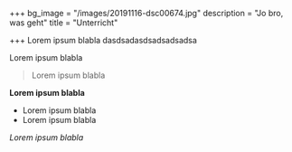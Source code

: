 +++
bg_image = "/images/20191116-dsc00674.jpg"
description = "Jo bro, was geht"
title = "Unterricht"

+++
Lorem ipsum blabla dasdsadasdsadsadsadsa

Lorem ipsum blabla

> Lorem ipsum blabla

**Lorem ipsum blabla**

* Lorem ipsum blabla
* Lorem ipsum blabla

_Lorem ipsum blabla_